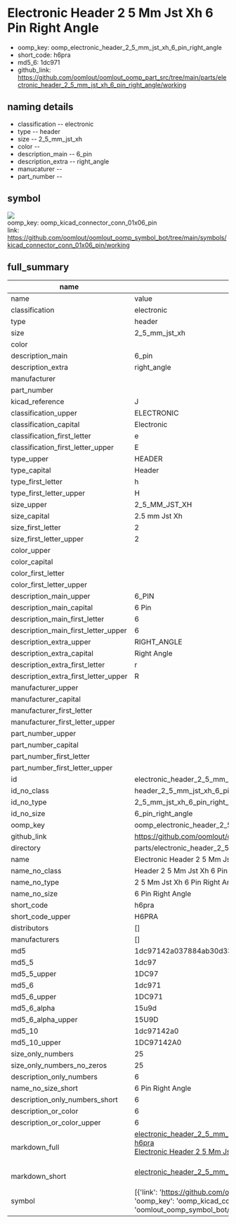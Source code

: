 # Electronic Header 2 5 Mm Jst Xh 6 Pin Right Angle

  
* oomp_key: oomp_electronic_header_2_5_mm_jst_xh_6_pin_right_angle 
* short_code: h6pra
* md5_6: 1dc971  
* github_link: https://github.com/oomlout/oomlout_oomp_part_src/tree/main/parts/electronic_header_2_5_mm_jst_xh_6_pin_right_angle/working  
## naming details
* classification -- electronic
* type -- header
* size -- 2_5_mm_jst_xh
* color -- 
* description_main -- 6_pin
* description_extra -- right_angle
* manucaturer -- 
* part_number -- 



## symbol

![](symbol/{index}}/working/working_600.png)  
oomp_key: oomp_kicad_connector_conn_01x06_pin  
link: https://github.com/oomlout/oomlout_oomp_symbol_bot/tree/main/symbols/kicad_connector_conn_01x06_pin/working  


## full_summary
| name | value | 
| --- | --- | 
| name | value | 
| classification | electronic | 
| type | header | 
| size | 2_5_mm_jst_xh | 
| color |  | 
| description_main | 6_pin | 
| description_extra | right_angle | 
| manufacturer |  | 
| part_number |  | 
| kicad_reference | J | 
| classification_upper | ELECTRONIC | 
| classification_capital | Electronic | 
| classification_first_letter | e | 
| classification_first_letter_upper | E | 
| type_upper | HEADER | 
| type_capital | Header | 
| type_first_letter | h | 
| type_first_letter_upper | H | 
| size_upper | 2_5_MM_JST_XH | 
| size_capital | 2.5 mm Jst Xh | 
| size_first_letter | 2 | 
| size_first_letter_upper | 2 | 
| color_upper |  | 
| color_capital |  | 
| color_first_letter |  | 
| color_first_letter_upper |  | 
| description_main_upper | 6_PIN | 
| description_main_capital | 6 Pin | 
| description_main_first_letter | 6 | 
| description_main_first_letter_upper | 6 | 
| description_extra_upper | RIGHT_ANGLE | 
| description_extra_capital | Right Angle | 
| description_extra_first_letter | r | 
| description_extra_first_letter_upper | R | 
| manufacturer_upper |  | 
| manufacturer_capital |  | 
| manufacturer_first_letter |  | 
| manufacturer_first_letter_upper |  | 
| part_number_upper |  | 
| part_number_capital |  | 
| part_number_first_letter |  | 
| part_number_first_letter_upper |  | 
| id | electronic_header_2_5_mm_jst_xh_6_pin_right_angle | 
| id_no_class | header_2_5_mm_jst_xh_6_pin_right_angle | 
| id_no_type | 2_5_mm_jst_xh_6_pin_right_angle | 
| id_no_size | 6_pin_right_angle | 
| oomp_key | oomp_electronic_header_2_5_mm_jst_xh_6_pin_right_angle | 
| github_link | https://github.com/oomlout/oomlout_oomp_part_src/tree/main/parts/electronic_header_2_5_mm_jst_xh_6_pin_right_angle/working | 
| directory | parts/electronic_header_2_5_mm_jst_xh_6_pin_right_angle | 
| name | Electronic Header 2 5 Mm Jst Xh 6 Pin Right Angle | 
| name_no_class | Header 2 5 Mm Jst Xh 6 Pin Right Angle | 
| name_no_type | 2 5 Mm Jst Xh 6 Pin Right Angle | 
| name_no_size | 6 Pin Right Angle | 
| short_code | h6pra | 
| short_code_upper | H6PRA | 
| distributors | [] | 
| manufacturers | [] | 
| md5 | 1dc97142a037884ab30d338f95356974 | 
| md5_5 | 1dc97 | 
| md5_5_upper | 1DC97 | 
| md5_6 | 1dc971 | 
| md5_6_upper | 1DC971 | 
| md5_6_alpha | 15u9d | 
| md5_6_alpha_upper | 15U9D | 
| md5_10 | 1dc97142a0 | 
| md5_10_upper | 1DC97142A0 | 
| size_only_numbers | 25 | 
| size_only_numbers_no_zeros | 25 | 
| description_only_numbers | 6 | 
| name_no_size_short | 6 Pin Right Angle | 
| description_only_numbers_short | 6 | 
| description_or_color | 6 | 
| description_or_color_upper | 6 | 
| markdown_full | [electronic_header_2_5_mm_jst_xh_6_pin_right_angle](https://github.com/oomlout/oomlout_oomp_part_src/tree/main/parts/electronic_header_2_5_mm_jst_xh_6_pin_right_angle/working)<br>[h6pra](https://github.com/oomlout/oomlout_oomp_part_src/tree/main/parts/electronic_header_2_5_mm_jst_xh_6_pin_right_angle/working)<br>[Electronic Header 2 5 Mm Jst Xh 6 Pin Right Angle](https://github.com/oomlout/oomlout_oomp_part_src/tree/main/parts/electronic_header_2_5_mm_jst_xh_6_pin_right_angle/working)<br><br> | 
| markdown_short | [electronic_header_2_5_mm_jst_xh_6_pin_right_angle](https://github.com/oomlout/oomlout_oomp_part_src/tree/main/parts/electronic_header_2_5_mm_jst_xh_6_pin_right_angle/working)<br><br> | 
| symbol | [{'link': 'https://github.com/oomlout/oomlout_oomp_symbol_bot/tree/main/symbols/kicad_connector_conn_01x06_pin', 'oomp_key': 'oomp_kicad_connector_conn_01x06_pin', 'directory': 'oomlout_oomp_symbol_bot/symbols/kicad_connector_conn_01x06_pin//working/working.kicad_sym', 'index': 0}] | 

